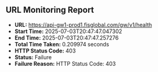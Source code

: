 ## URL Monitoring Report

- **URL:** https://api-gw1-prod1.fisglobal.com/gw/v1/health
- **Start Time:** 2025-07-03T20:47:47.047302
- **End Time:** 2025-07-03T20:47:47.257276
- **Total Time Taken:** 0.209974 seconds
- **HTTP Status Code:** 403
- **Status:** Failure
- **Failure Reason:** HTTP Status Code: 403
